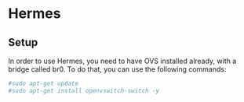 Hermes
=======
Setup
-------

In order to use Hermes, you need to have OVS installed already, with a bridge called br0. To do that, you can use the following commands:

```bash
#sudo apt-get update  
#sudo apt-get install openvswitch-switch -y
```
